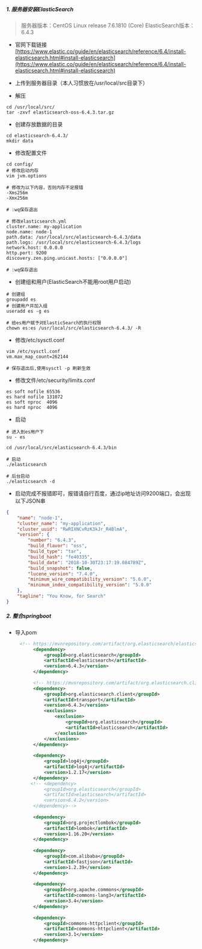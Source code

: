 ##### 1.    服务器安装ElasticSearch
>   服务器版本：CentOS Linux release 7.6.1810 (Core) 
>   ElasticSearch版本：6.4.3
-   官网下载链接
[https://www.elastic.co/guide/en/elasticsearch/reference/6.4/install-elasticsearch.html#install-elasticsearch](https://www.elastic.co/guide/en/elasticsearch/reference/6.4/install-elasticsearch.html#install-elasticsearch)

-   上传到服务器目录（本人习惯放在/usr/local/src目录下）
-   解压  
```
cd /usr/local/src/
tar -zxvf elasticsearch-oss-6.4.3.tar.gz
```
-   创建存放数据的目录
```
cd elasticsearch-6.4.3/
mkdir data
```
-   修改配置文件
```
cd config/
# 修改启动内存
vim jvm.options

# 修改为以下内容，否则内存不足报错
-Xms256m
-Xmx256m

# :wq保存退出

# 修改elasticsearch.yml
cluster.name: my-application
node.name: node-1
path.data: /usr/local/src/elasticsearch-6.4.3/data
path.logs: /usr/local/src/elasticsearch-6.4.3/logs
network.host: 0.0.0.0
http.port: 9200
discovery.zen.ping.unicast.hosts: ["0.0.0.0"]

# :wq保存退出
```

-   创建组和用户(ElasticSearch不能用root用户启动)
```
# 创建组
groupadd es
# 创建用户并加入组
useradd es -g es

# 给es用户赋予对ElasticSearch的执行权限
chown es:es /usr/local/src/elasticsearch-6.4.3/ -R

```
-   修改/etc/sysctl.conf 
```
vim /etc/sysctl.conf
vm.max_map_count=262144

# 保存退出后,使用sysctl -p 刷新生效

```

-   修改文件/etc/security/limits.conf
```
es soft nofile 65536
es hard nofile 131072
es soft nproc  4096
es hard nproc  4096
```

-   启动
```
# 进入到es用户下
su - es 

cd /usr/local/src/elasticsearch-6.4.3/bin

# 启动
./elasticsearch

# 后台启动
./elasticsearch -d
```

-   启动完成不报错即可，报错请自行百度，通过ip地址访问9200端口，会出现以下JSON串
```json
{
    "name": "node-1",
    "cluster_name": "my-application",
    "cluster_uuid": "RwRIXNCvRzK3kJr_R4BlmA",
    "version": {
        "number": "6.4.3",
        "build_flavor": "oss",
        "build_type": "tar",
        "build_hash": "fe40335",
        "build_date": "2018-10-30T23:17:19.084789Z",
        "build_snapshot": false,
        "lucene_version": "7.4.0",
        "minimum_wire_compatibility_version": "5.6.0",
        "minimum_index_compatibility_version": "5.0.0"
    },
    "tagline": "You Know, for Search"
}
```

##### 2.    整合springboot
-   导入pom
```xml
     <!-- https://mvnrepository.com/artifact/org.elasticsearch/elasticsearch -->
          <dependency>
              <groupId>org.elasticsearch</groupId>
              <artifactId>elasticsearch</artifactId>
              <version>6.4.3</version>
          </dependency>
  
          <!-- https://mvnrepository.com/artifact/org.elasticsearch.client/transport -->
          <dependency>
              <groupId>org.elasticsearch.client</groupId>
              <artifactId>transport</artifactId>
              <version>6.4.3</version>
              <exclusions>
                  <exclusion>
                      <groupId>org.elasticsearch</groupId>
                      <artifactId>elasticsearch</artifactId>
                  </exclusion>
              </exclusions>
          </dependency>
  
          <dependency>
              <groupId>log4j</groupId>
              <artifactId>log4j</artifactId>
              <version>1.2.17</version>
          </dependency>
         <!-- <dependency>
              <groupId>org.elasticsearch</groupId>
              <artifactId>elasticsearch</artifactId>
              <version>6.4.2</version>
          </dependency>-->
  
          <dependency>
              <groupId>org.projectlombok</groupId>
              <artifactId>lombok</artifactId>
              <version>1.16.20</version>
          </dependency>
  
          <dependency>
              <groupId>com.alibaba</groupId>
              <artifactId>fastjson</artifactId>
              <version>1.2.39</version>
          </dependency>
  
          <dependency>
              <groupId>org.apache.commons</groupId>
              <artifactId>commons-lang3</artifactId>
              <version>3.4</version>
          </dependency>
  
          <dependency>
              <groupId>commons-httpclient</groupId>
              <artifactId>commons-httpclient</artifactId>
              <version>3.1</version>
          </dependency>
```

